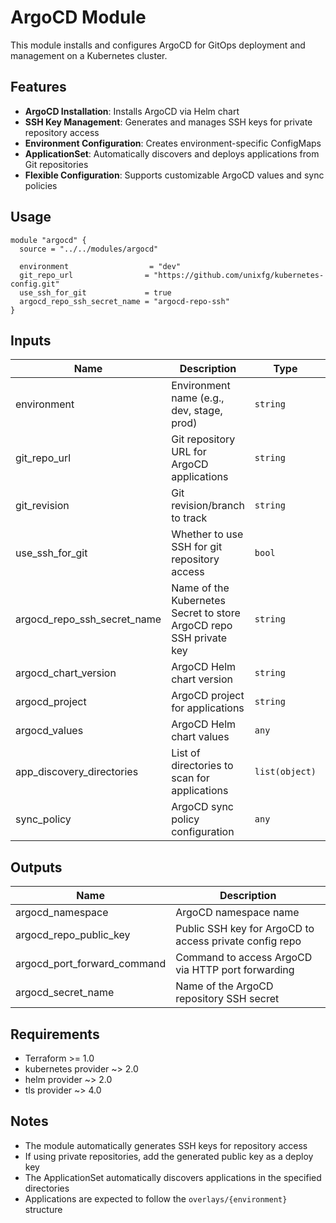 # ArgoCD Module

This module installs and configures ArgoCD for GitOps deployment and management on a Kubernetes cluster.

## Features

- **ArgoCD Installation**: Installs ArgoCD via Helm chart
- **SSH Key Management**: Generates and manages SSH keys for private repository access
- **Environment Configuration**: Creates environment-specific ConfigMaps
- **ApplicationSet**: Automatically discovers and deploys applications from Git repositories
- **Flexible Configuration**: Supports customizable ArgoCD values and sync policies

## Usage

```hcl
module "argocd" {
  source = "../../modules/argocd"
  
  environment                  = "dev"
  git_repo_url                = "https://github.com/unixfg/kubernetes-config.git"
  use_ssh_for_git             = true
  argocd_repo_ssh_secret_name = "argocd-repo-ssh"
}
```

## Inputs

| Name | Description | Type | Default | Required |
|------|-------------|------|---------|:--------:|
| environment | Environment name (e.g., dev, stage, prod) | `string` | n/a | yes |
| git_repo_url | Git repository URL for ArgoCD applications | `string` | `"https://github.com/unixfg/kubernetes-config.git"` | no |
| git_revision | Git revision/branch to track | `string` | `"HEAD"` | no |
| use_ssh_for_git | Whether to use SSH for git repository access | `bool` | `true` | no |
| argocd_repo_ssh_secret_name | Name of the Kubernetes Secret to store ArgoCD repo SSH private key | `string` | `"argocd-repo-ssh"` | no |
| argocd_chart_version | ArgoCD Helm chart version | `string` | `null` | no |
| argocd_project | ArgoCD project for applications | `string` | `"default"` | no |
| argocd_values | ArgoCD Helm chart values | `any` | See variables.tf | no |
| app_discovery_directories | List of directories to scan for applications | `list(object)` | `[{ path = "apps/*" }]` | no |
| sync_policy | ArgoCD sync policy configuration | `any` | See variables.tf | no |

## Outputs

| Name | Description |
|------|-------------|
| argocd_namespace | ArgoCD namespace name |
| argocd_repo_public_key | Public SSH key for ArgoCD to access private config repo |
| argocd_port_forward_command | Command to access ArgoCD via HTTP port forwarding |
| argocd_secret_name | Name of the ArgoCD repository SSH secret |

## Requirements

- Terraform >= 1.0
- kubernetes provider ~> 2.0
- helm provider ~> 2.0
- tls provider ~> 4.0

## Notes

- The module automatically generates SSH keys for repository access
- If using private repositories, add the generated public key as a deploy key
- The ApplicationSet automatically discovers applications in the specified directories
- Applications are expected to follow the `overlays/{environment}` structure

